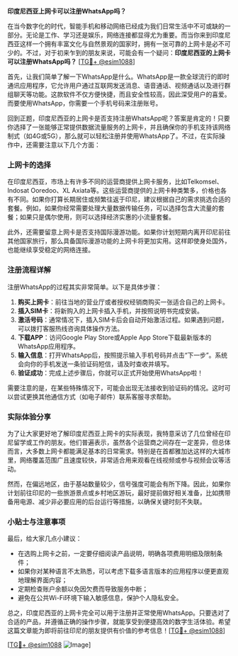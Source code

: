 **印度尼西亚上网卡可以注册WhatsApp吗？**

在当今数字化的时代，智能手机和移动网络已经成为我们日常生活中不可或缺的一部分。无论是工作、学习还是娱乐，网络连接都显得尤为重要。而当你来到印度尼西亚这样一个拥有丰富文化与自然景观的国家时，拥有一张可靠的上网卡是必不可少的。不过，对于初来乍到的朋友来说，可能会有一个疑问：**印度尼西亚的上网卡可以注册WhatsApp吗？** [[TG💪+ @esim1088](https://t.me/s/esim1088)]

首先，让我们简单了解一下WhatsApp是什么。WhatsApp是一款全球流行的即时通讯应用程序，它允许用户通过互联网发送消息、语音通话、视频通话以及进行群组聊天等功能。这款软件不仅方便快捷，而且安全性较高，因此深受用户的喜爱。而要使用WhatsApp，你需要一个手机号码来注册账号。

回到正题，印度尼西亚的上网卡是否支持注册WhatsApp呢？答案是肯定的！只要你选择了一张能够正常提供数据流量服务的上网卡，并且确保你的手机支持该网络制式（如4G或5G），那么就可以轻松注册并使用WhatsApp了。不过，在实际操作中，还需要注意以下几个方面：

### 上网卡的选择

在印度尼西亚，市场上有许多不同的运营商提供上网卡服务，比如Telkomsel、Indosat Ooredoo、XL Axiata等。这些运营商提供的上网卡种类繁多，价格也各有不同。如果你打算长期居住或频繁往返于印尼，建议根据自己的需求挑选合适的套餐。例如，如果你经常需要处理大量数据传输任务，可以选择包含大流量的套餐；如果只是偶尔使用，则可以选择经济实惠的小流量套餐。

此外，还需要留意上网卡是否支持国际漫游功能。如果你计划短期内离开印尼前往其他国家旅行，那么具备国际漫游功能的上网卡将更加实用。这样即使身处国外，也能继续享受稳定的网络连接。

### 注册流程详解

注册WhatsApp的过程其实非常简单。以下是具体步骤：

1. **购买上网卡**：前往当地的营业厅或者授权经销商购买一张适合自己的上网卡。
2. **插入SIM卡**：将新购入的上网卡插入手机，并按照说明书完成安装。
3. **激活号码**：通常情况下，插入SIM卡后会自动开始激活过程。如果遇到问题，可以拨打客服热线咨询具体操作方法。
4. **下载APP**：访问Google Play Store或Apple App Store下载最新版本的WhatsApp应用程序。
5. **输入信息**：打开WhatsApp后，按照提示输入手机号码并点击“下一步”。系统会向你的手机发送一条验证码短信，请及时查收并填写。
6. **验证成功**：完成上述步骤后，你就可以正式开始使用WhatsApp啦！

需要注意的是，在某些特殊情况下，可能会出现无法接收到验证码的情况。这时可以尝试更换其他通信方式（如电子邮件）联系客服寻求帮助。

### 实际体验分享

为了让大家更好地了解印度尼西亚上网卡的实际表现，我特意采访了几位曾经在印尼留学或工作的朋友。他们普遍表示，虽然各个运营商之间存在一定差异，但总体而言，大多数上网卡都能满足基本的日常需求。特别是在首都雅加达这样的大城市里，网络覆盖范围广且速度较快，非常适合用来观看在线视频或参与视频会议等活动。

然而，在偏远地区，由于基站数量较少，信号强度可能会有所下降。因此，如果你计划前往印尼的一些旅游景点或乡村地区游玩，最好提前做好相关准备，比如携带备用电源、减少非必要应用的后台运行等措施，以确保关键时刻不失联。

### 小贴士与注意事项

最后，给大家几点小建议：

- 在选购上网卡之前，一定要仔细阅读产品说明，明确各项费用明细及限制条件；
- 如果你对某种语言不太熟悉，可以考虑下载多语言版本的应用程序以便更直观地理解界面内容；
- 定期检查账户余额以免因欠费而导致服务中断；
- 避免在公共Wi-Fi环境下输入敏感信息，保护个人隐私安全。

总之，印度尼西亚的上网卡完全可以用于注册并正常使用WhatsApp。只要选对了合适的产品，并遵循正确的操作步骤，就能享受到便捷高效的数字生活体验。希望这篇文章能为即将前往印尼的朋友提供有价值的参考信息！[[TG💪+ @esim1088](https://t.me/s/esim1088)]

[[TG💪+ @esim1088](https://t.me/s/esim1088) ![Image](https://i.postimg.cc/4NQfJmqS/Snipaste-2025-05-13-00-14-12.png)]